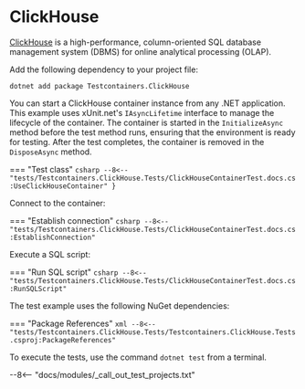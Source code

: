 # ClickHouse

[ClickHouse](https://clickhouse.com/) is a high-performance, column-oriented SQL database management system (DBMS) for online analytical processing (OLAP).

Add the following dependency to your project file:

```shell title="NuGet"
dotnet add package Testcontainers.ClickHouse
```

You can start a ClickHouse container instance from any .NET application. This example uses xUnit.net's `IAsyncLifetime` interface to manage the lifecycle of the container. The container is started in the `InitializeAsync` method before the test method runs, ensuring that the environment is ready for testing. After the test completes, the container is removed in the `DisposeAsync` method.

=== "Test class"
    ```csharp
    --8<-- "tests/Testcontainers.ClickHouse.Tests/ClickHouseContainerTest.docs.cs:UseClickHouseContainer"
    }
    ```

Connect to the container:

=== "Establish connection"
    ```csharp
    --8<-- "tests/Testcontainers.ClickHouse.Tests/ClickHouseContainerTest.docs.cs:EstablishConnection"
    ```

Execute a SQL script:

=== "Run SQL script"
    ```csharp
    --8<-- "tests/Testcontainers.ClickHouse.Tests/ClickHouseContainerTest.docs.cs:RunSQLScript"
    ```

The test example uses the following NuGet dependencies:

=== "Package References"
    ```xml
    --8<-- "tests/Testcontainers.ClickHouse.Tests/Testcontainers.ClickHouse.Tests.csproj:PackageReferences"
    ```

To execute the tests, use the command `dotnet test` from a terminal.

--8<-- "docs/modules/_call_out_test_projects.txt"